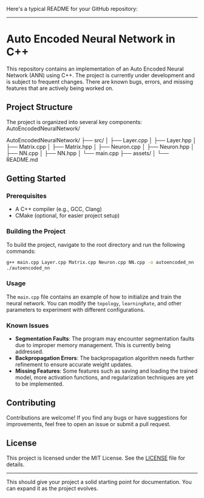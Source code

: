 Here's a typical README for your GitHub repository:

---

# Auto Encoded Neural Network in C++

This repository contains an implementation of an Auto Encoded Neural Network (ANN) using C++. The project is currently under development and is subject to frequent changes. There are known bugs, errors, and missing features that are actively being worked on.

## Project Structure

The project is organized into several key components:
AutoEncodedNeuralNetwork/

AutoEncodedNeuralNetwork/
├── src/
│   ├── Layer.cpp
│   ├── Layer.hpp
│   ├── Matrix.cpp
│   ├── Matrix.hpp
│   ├── Neuron.cpp
│   ├── Neuron.hpp
│   ├── NN.cpp
│   ├── NN.hpp
│   └── main.cpp
├── assets/
│   └── README.md


## Getting Started

### Prerequisites

- A C++ compiler (e.g., GCC, Clang)
- CMake (optional, for easier project setup)

### Building the Project

To build the project, navigate to the root directory and run the following commands:

```bash
g++ main.cpp Layer.cpp Matrix.cpp Neuron.cpp NN.cpp -o autoencoded_nn
./autoencoded_nn
```

### Usage

The `main.cpp` file contains an example of how to initialize and train the neural network. You can modify the `topology`, `learningRate`, and other parameters to experiment with different configurations.

### Known Issues

- **Segmentation Faults**: The program may encounter segmentation faults due to improper memory management. This is currently being addressed.
- **Backpropagation Errors**: The backpropagation algorithm needs further refinement to ensure accurate weight updates.
- **Missing Features**: Some features such as saving and loading the trained model, more activation functions, and regularization techniques are yet to be implemented.

## Contributing

Contributions are welcome! If you find any bugs or have suggestions for improvements, feel free to open an issue or submit a pull request.

## License

This project is licensed under the MIT License. See the [LICENSE](LICENSE) file for details.

---

This should give your project a solid starting point for documentation. You can expand it as the project evolves.
